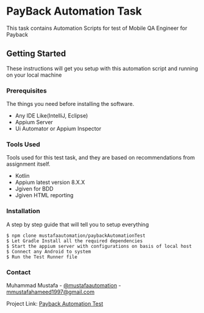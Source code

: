 # PayBack Automation Task

This task contains Automation Scripts for test of Mobile QA Engineer for Payback

## Getting Started

These instructions will get you setup with this automation script and running on your local machine

### Prerequisites

The things you need before installing the software.

* Any IDE Like(IntelliJ, Eclipse)
* Appium Server
* Ui Automator or Appium Inspector

### Tools Used

Tools used for this test task, and they are based on recommendations from assignment itself. 

* Kotlin
* Appium latest version 8.X.X
* Jgiven for BDD
* Jgiven HTML reporting

### Installation

A step by step guide that will tell you to setup everything

```
$ npm clone mustafaautomation/paybackAutomationTest
$ Let Gradle Install all the required dependencies
$ Start the appium server with configurations on basis of local host
$ Connect any Android to system 
$ Run the Test Runner file
```


<!-- CONTACT -->
### Contact

Muhammad Mustafa - [@mustafaautomation](https://github.com/mustafaautomation) - mmustafahameed1997@gmail.com

Project Link: [Payback Automation Test](https://github.com/mustafaautomation/paybackAutomationTest)








